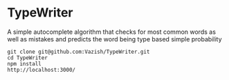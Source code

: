 # TypeWriter
A simple autocomplete algorithm that checks for most common words as well as mistakes and predicts the word being type based simple probability

    git clone git@github.com:Vazish/TypeWriter.git
    cd TypeWriter
    npm install
    http://localhost:3000/
